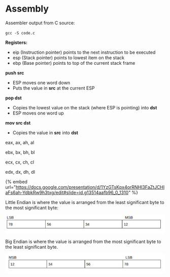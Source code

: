 # Assembly

Assembler output from C source:

`gcc -S code.c`

**Registers:**

* eip (Instruction pointer) points to the next instruction to be executed
* esp (Stack pointer) points to lowest item on the stack
* ebp (Base pointer) points to top of the current stack frame

**push src**

* ESP moves one word down
* Puts the value in **src** at the current ESP

**pop dst**

* Copies the lowest value on the stack (where ESP is pointing) into **dst**
* ESP moves one word up

**mov src dst**

* Copies the value in **src** into **dst**

eax, ax, ah, al

ebx, bx, bh, bl

ecx, cx, ch, cl

&#x20;edx, dx, dh, dl

{% embed url="https://docs.google.com/presentation/d/1YzGTsKpx4orRNHI3FaZtJCHlaFs6ah-YdbkRw9h3txg/edit#slide=id.g13514aafb96_0_1310" %}

Little Endian is where the value is arranged from the least significant byte to the most significant byte:

![](<../.gitbook/assets/image (1) (2).png>)

Big Endian is where the value is arranged from the most significant byte to the least significant byte.

![](<../.gitbook/assets/image (9).png>)
